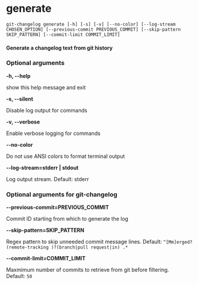 
generate
========


``git-changelog generate [-h] [-s] [-v] [--no-color] [--log-stream CHOSEN_OPTION] [--previous-commit PREVIOUS_COMMIT] [--skip-pattern SKIP_PATTERN] [--commit-limit COMMIT_LIMIT]  ``
#### Generate a changelog text from git history

### Optional arguments


**-h, --help**

show this help message and exit

**-s, --silent**

Disable log output for commands

**-v, --verbose**

Enable verbose logging for commands

**--no-color**

Do not use ANSI colors to format terminal output

**--log-stream=stderr | stdout**

Log output stream. Default: stderr
### Optional arguments for git-changelog


**--previous-commit=PREVIOUS_COMMIT**

Commit ID starting from which to generate the log

**--skip-pattern=SKIP_PATTERN**

Regex pattern to skip unneeded commit message lines. Default:&nbsp;`^[Mm]erged? (remote-tracking )?(branch|pull request|in) .*`

**--commit-limit=COMMIT_LIMIT**

Maxmimum number of commits to retrieve from git before filtering. Default:&nbsp;`50`